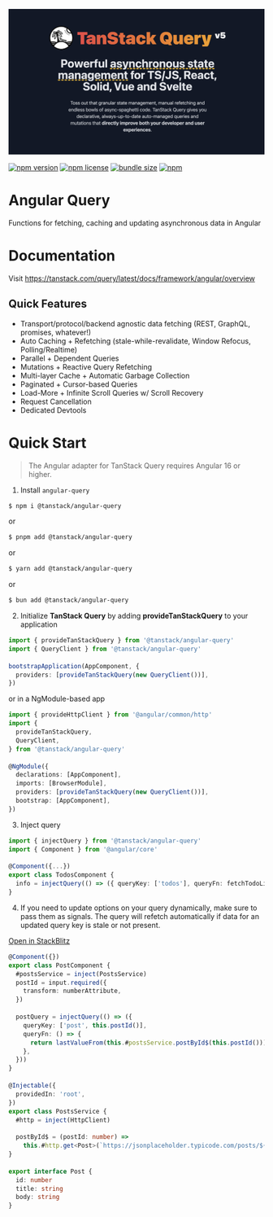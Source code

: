 ![TanStack Query Header](https://github.com/TanStack/query/raw/main/media/repo-header.png)

[![npm version](https://img.shields.io/npm/v/@tanstack/angular-query)](https://www.npmjs.com/package/@tanstack/angular-query)
[![npm license](https://img.shields.io/npm/l/@tanstack/angular-query)](https://github.com/TanStack/query/blob/main/LICENSE)
[![bundle size](https://img.shields.io/bundlephobia/minzip/@tanstack/angular-query)](https://bundlephobia.com/package/@tanstack/angular-query)
[![npm](https://img.shields.io/npm/dm/@tanstack/angular-query)](https://www.npmjs.com/package/@tanstack/angular-query)

# Angular Query

Functions for fetching, caching and updating asynchronous data in Angular

# Documentation

Visit https://tanstack.com/query/latest/docs/framework/angular/overview

## Quick Features

- Transport/protocol/backend agnostic data fetching (REST, GraphQL, promises, whatever!)
- Auto Caching + Refetching (stale-while-revalidate, Window Refocus, Polling/Realtime)
- Parallel + Dependent Queries
- Mutations + Reactive Query Refetching
- Multi-layer Cache + Automatic Garbage Collection
- Paginated + Cursor-based Queries
- Load-More + Infinite Scroll Queries w/ Scroll Recovery
- Request Cancellation
- Dedicated Devtools

# Quick Start

> The Angular adapter for TanStack Query requires Angular 16 or higher.

1. Install `angular-query`

```bash
$ npm i @tanstack/angular-query
```

or

```bash
$ pnpm add @tanstack/angular-query
```

or

```bash
$ yarn add @tanstack/angular-query
```

or

```bash
$ bun add @tanstack/angular-query
```

2. Initialize **TanStack Query** by adding **provideTanStackQuery** to your application

```ts
import { provideTanStackQuery } from '@tanstack/angular-query'
import { QueryClient } from '@tanstack/angular-query'

bootstrapApplication(AppComponent, {
  providers: [provideTanStackQuery(new QueryClient())],
})
```

or in a NgModule-based app

```ts
import { provideHttpClient } from '@angular/common/http'
import {
  provideTanStackQuery,
  QueryClient,
} from '@tanstack/angular-query'

@NgModule({
  declarations: [AppComponent],
  imports: [BrowserModule],
  providers: [provideTanStackQuery(new QueryClient())],
  bootstrap: [AppComponent],
})
```

3. Inject query

```ts
import { injectQuery } from '@tanstack/angular-query'
import { Component } from '@angular/core'

@Component({...})
export class TodosComponent {
  info = injectQuery(() => ({ queryKey: ['todos'], queryFn: fetchTodoList }))
}
```

4. If you need to update options on your query dynamically, make sure to pass them as signals. The query will refetch automatically if data for an updated query key is stale or not present.

[Open in StackBlitz](https://stackblitz.com/github/TanStack/query/tree/main/examples/angular/router)

```ts
@Component({})
export class PostComponent {
  #postsService = inject(PostsService)
  postId = input.required({
    transform: numberAttribute,
  })

  postQuery = injectQuery(() => ({
    queryKey: ['post', this.postId()],
    queryFn: () => {
      return lastValueFrom(this.#postsService.postById$(this.postId()))
    },
  }))
}

@Injectable({
  providedIn: 'root',
})
export class PostsService {
  #http = inject(HttpClient)

  postById$ = (postId: number) =>
    this.#http.get<Post>(`https://jsonplaceholder.typicode.com/posts/${postId}`)
}

export interface Post {
  id: number
  title: string
  body: string
}
```

<!-- -->
